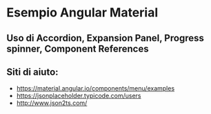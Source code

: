 # Esempio Angular Material

## Uso di Accordion, Expansion Panel, Progress spinner, Component References
## Siti di aiuto:
 - https://material.angular.io/components/menu/examples
 - https://jsonplaceholder.typicode.com/users
 - http://www.json2ts.com/